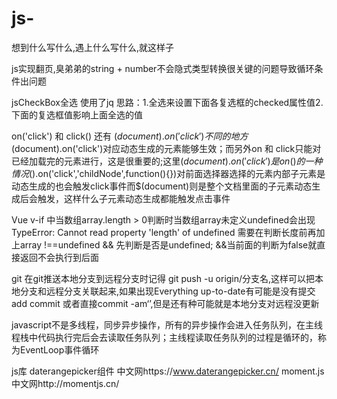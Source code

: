 # js-
想到什么写什么,遇上什么写什么,就这样子

js实现翻页,臭弟弟的string + number不会隐式类型转换很关键的问题导致循环条件出问题

jsCheckBox全选 使用了jq 思路：1.全选来设置下面各复选框的checked属性值2.下面的复选框值影响上面全选的值

on('click') 和 click() 还有 $(document).on('click')不同的地方$(document).on('click')对应动态生成的元素能够生效；而另外on 和 click只能对已经加载完的元素进行，这是很重要的;这里$(document).on('click')是on()的一种情况$().on('click','childNode',function(){})对前面选择器选择的元素内部子元素是动态生成的也会触发click事件而$(document)则是整个文档里面的子元素动态生成后会触发，这样什么子元素动态生成都能触发点击事件

Vue v-if 中当数组array.length > 0判断时当数组array未定义undefined会出现TypeError: Cannot read property 'length' of undefined
需要在判断长度前再加上array !==undefined && 先判断是否是undefined; &&当前面的判断为false就直接返回不会执行到后面

git 在git推送本地分支到远程分支时记得 git push -u origin/分支名,这样可以把本地分支和远程分支关联起来,如果出现Everything up-to-date有可能是没有提交add commit 或者直接commit -am‘’,但是还有种可能就是本地分支对远程没更新

javascript不是多线程，同步异步操作，所有的异步操作会进入任务队列，在主线程栈中代码执行完后会去读取任务队列；主线程读取任务队列的过程是循环的，称为EventLoop事件循环

js库
daterangepicker组件
中文网https://www.daterangepicker.cn/
moment.js
中文网http://momentjs.cn/
